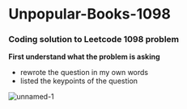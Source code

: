 # Unpopular-Books-1098
### Coding solution to Leetcode 1098 problem

**First understand what the problem is asking**
- rewrote the question in my own words
- listed the keypoints of the question

![unnamed-1](https://github.com/user-attachments/assets/b2023a06-cd59-477f-85af-6042d82a1b44)

